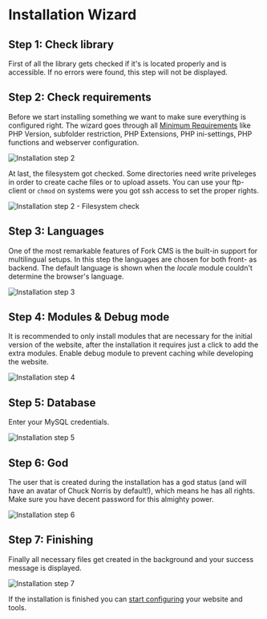 # Installation Wizard

## Step 1: Check library

First of all the library gets checked if it's is located properly and is accessible. If no errors were found, this step will not be displayed.


## Step 2: Check requirements

Before we start installing something we want to make sure everything is configured right. The wizard goes through all [Minimum Requirements](#todo) like PHP Version, subfolder restriction, PHP Extensions, PHP ini-settings, PHP functions and webserver configuration.

![Installation step 2](assets/installation_step2.png)

At last, the filesystem got checked. Some directories need write priveleges in order to create cache files or to upload assets. You can use your ftp-client or `chmod` on systems were you got ssh access to set the proper rights.

![Installation step 2 - Filesystem check](assets/installation_step2_filesystem.png)


## Step 3: Languages

One of the most remarkable features of Fork CMS is the built-in support for multilingual setups. In this step the languages are chosen for both front- as backend. The default language is shown when the *locale* module couldn't determine the browser's language.

![Installation step 3](assets/installation_step3.png)


## Step 4: Modules & Debug mode

It is recommended to only install modules that are necessary for the initial version of the website, after the installation it requires just a click to add the extra modules. Enable debug module to prevent caching while developing the website.

![Installation step 4](assets/installation_step4.png)


## Step 5: Database

Enter your MySQL credentials.

![Installation step 5](assets/installation_step5.png)


## Step 6: God

The user that is created during the installation has a god status (and will have an avatar of Chuck Norris by default!), which means he has all rights. Make sure you have decent password for this almighty power.

![Installation step 6](assets/installation_step6.png)


## Step 7: Finishing

Finally all necessary files get created in the background and your success message is displayed.

![Installation step 7](assets/installation_step7.png)

If the installation is finished you can [start configuring](#todo) your website and tools.